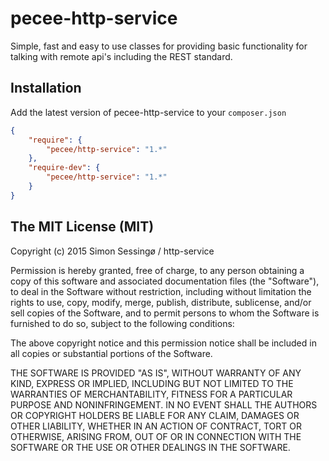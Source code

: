 # pecee-http-service
Simple, fast and easy to use classes for providing basic functionality for talking with remote api's including the REST standard.

## Installation
Add the latest version of pecee-http-service to your ```composer.json```

```json
{
    "require": {
        "pecee/http-service": "1.*"
    },
    "require-dev": {
        "pecee/http-service": "1.*"
    }
}
```

## The MIT License (MIT)

Copyright (c) 2015 Simon Sessingø / http-service

Permission is hereby granted, free of charge, to any person obtaining a copy
of this software and associated documentation files (the "Software"), to deal
in the Software without restriction, including without limitation the rights
to use, copy, modify, merge, publish, distribute, sublicense, and/or sell
copies of the Software, and to permit persons to whom the Software is
furnished to do so, subject to the following conditions:

The above copyright notice and this permission notice shall be included in all
copies or substantial portions of the Software.

THE SOFTWARE IS PROVIDED "AS IS", WITHOUT WARRANTY OF ANY KIND, EXPRESS OR
IMPLIED, INCLUDING BUT NOT LIMITED TO THE WARRANTIES OF MERCHANTABILITY,
FITNESS FOR A PARTICULAR PURPOSE AND NONINFRINGEMENT. IN NO EVENT SHALL THE
AUTHORS OR COPYRIGHT HOLDERS BE LIABLE FOR ANY CLAIM, DAMAGES OR OTHER
LIABILITY, WHETHER IN AN ACTION OF CONTRACT, TORT OR OTHERWISE, ARISING FROM,
OUT OF OR IN CONNECTION WITH THE SOFTWARE OR THE USE OR OTHER DEALINGS IN THE
SOFTWARE.
